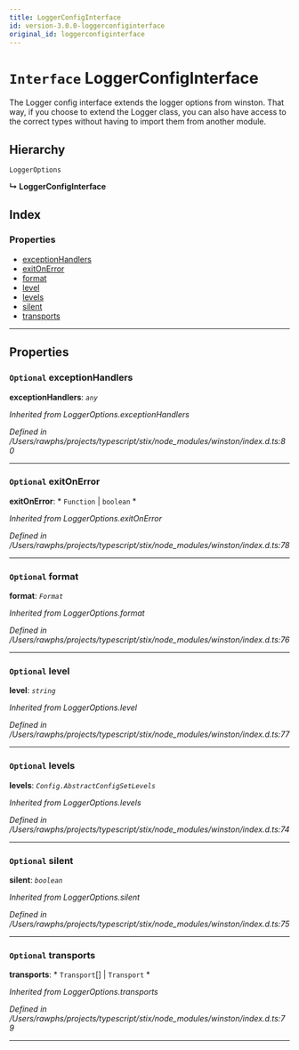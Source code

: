 ```yaml
---
title: LoggerConfigInterface
id: version-3.0.0-loggerconfiginterface
original_id: loggerconfiginterface
---
```


# `Interface` LoggerConfigInterface

The Logger config interface extends the logger options from winston. That way, if you choose to extend the Logger class, you can also have access to the correct types without having to import them from another module.

## Hierarchy

 `LoggerOptions`

**↳ LoggerConfigInterface**

## Index

### Properties

* [exceptionHandlers](loggerconfiginterface#exceptionhandlers)
* [exitOnError](loggerconfiginterface#exitonerror)
* [format](loggerconfiginterface#format)
* [level](loggerconfiginterface#level)
* [levels](loggerconfiginterface#levels)
* [silent](loggerconfiginterface#silent)
* [transports](loggerconfiginterface#transports)

---

## Properties

<a id="exceptionhandlers"></a>

### `Optional` exceptionHandlers

**exceptionHandlers**: *`any`*

*Inherited from LoggerOptions.exceptionHandlers*

*Defined in /Users/rawphs/projects/typescript/stix/node_modules/winston/index.d.ts:80*

___
<a id="exitonerror"></a>

### `Optional` exitOnError

**exitOnError**: * `Function` &#124; `boolean`
*

*Inherited from LoggerOptions.exitOnError*

*Defined in /Users/rawphs/projects/typescript/stix/node_modules/winston/index.d.ts:78*

___
<a id="format"></a>

### `Optional` format

**format**: *`Format`*

*Inherited from LoggerOptions.format*

*Defined in /Users/rawphs/projects/typescript/stix/node_modules/winston/index.d.ts:76*

___
<a id="level"></a>

### `Optional` level

**level**: *`string`*

*Inherited from LoggerOptions.level*

*Defined in /Users/rawphs/projects/typescript/stix/node_modules/winston/index.d.ts:77*

___
<a id="levels"></a>

### `Optional` levels

**levels**: *`Config.AbstractConfigSetLevels`*

*Inherited from LoggerOptions.levels*

*Defined in /Users/rawphs/projects/typescript/stix/node_modules/winston/index.d.ts:74*

___
<a id="silent"></a>

### `Optional` silent

**silent**: *`boolean`*

*Inherited from LoggerOptions.silent*

*Defined in /Users/rawphs/projects/typescript/stix/node_modules/winston/index.d.ts:75*

___
<a id="transports"></a>

### `Optional` transports

**transports**: * `Transport`[] &#124; `Transport`
*

*Inherited from LoggerOptions.transports*

*Defined in /Users/rawphs/projects/typescript/stix/node_modules/winston/index.d.ts:79*

___

